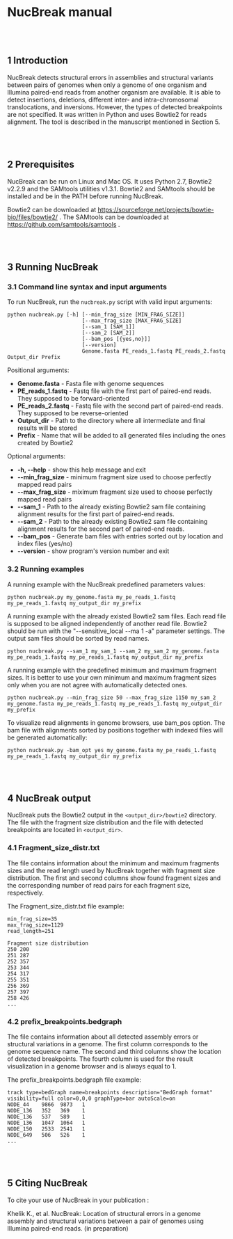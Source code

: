 # NucBreak manual

<br><br>
## 1 Introduction
NucBreak detects structural errors in assemblies and structural variants between pairs of genomes when only a genome of one organism and Illumina paired-end reads from another organism are available. It is able to detect insertions, deletions, different inter- and intra-chromosomal translocations, and inversions. However, the types of detected breakpoints are not specified. It was written in Python and uses Bowtie2 for reads alignment. The tool is described in the manuscript mentioned in Section 5. 

<br><br>
## 2 Prerequisites
NucBreak can be run on Linux and Mac OS. It uses Python 2.7, Bowtie2 v2.2.9 and the SAMtools utilities v1.3.1. Bowtie2 and SAMtools should be installed and be in the PATH before running NucBreak.

Bowtie2 can be downloaded at https://sourceforge.net/projects/bowtie-bio/files/bowtie2/ . 
The SAMtools can be downloaded at https://github.com/samtools/samtools .

<br><br>
## 3 Running NucBreak
### 3.1 Command line syntax and input arguments
To run NucBreak, run the `nucbreak.py` script with valid input arguments:

```
python nucbreak.py [-h] [--min_frag_size [MIN_FRAG_SIZE]]
                        [--max_frag_size [MAX_FRAG_SIZE]
                        [--sam_1 [SAM_1]]
                        [--sam_2 [SAM_2]] 
                        [--bam_pos [{yes,no}]] 
                        [--version]
                        Genome.fasta PE_reads_1.fastq PE_reads_2.fastq Output_dir Prefix
```

Positional arguments:

* **Genome.fasta** - Fasta file with genome sequences
* **PE_reads_1.fastq** - Fastq file with the first part of paired-end reads. They supposed to be forward-oriented
* **PE_reads_2.fastq** - Fastq file with the second part of paired-end reads. They supposed to be reverse-oriented
* **Output_dir** - Path to the directory where all intermediate and final results will be stored
* **Prefix** - Name that will be added to all generated files including the ones created by Bowtie2

Optional arguments:

* **-h, --help** - show this help message and exit
* **--min_frag_size** - minimum fragment size used to choose perfectly mapped read pairs
* **--max_frag_size** - miximum fragment size used to choose perfectly mapped read pairs
* **--sam_1** - Path to the already existing Bowtie2 sam file containing alignment results for the first part of paired-end reads.
* **--sam_2** - Path to the already existing Bowtie2 sam file containing alignment results for the second part of paired-end reads.
* **--bam_pos** - Generate bam files with entries sorted out by location and index files (yes/no)
* **--version** - show program's version number and exit


### 3.2 Running examples
A running example with the NucBreak predefined parameters values:

```
python nucbreak.py my_genome.fasta my_pe_reads_1.fastq my_pe_reads_1.fastq my_output_dir my_prefix
```


A running example with the already existed Bowtie2 sam files. Each read file is supposed to be aligned independently of another read file. Bowtie2 should be run with the  "--sensitive_local --ma 1 -a" parameter settings. The output sam files should be sorted by read names.

```
python nucbreak.py --sam_1 my_sam_1 --sam_2 my_sam_2 my_genome.fasta my_pe_reads_1.fastq my_pe_reads_1.fastq my_output_dir my_prefix
```

A running example with the predefined minimum and maximum fragment sizes. It is better to use your own minimum and maximum fragment sizes only when you are not agree with automatically detected ones.

```
python nucbreak.py --min_frag_size 50 --max_frag_size 1150 my_sam_2 my_genome.fasta my_pe_reads_1.fastq my_pe_reads_1.fastq my_output_dir my_prefix
```

To visualize read alignments in genome browsers, use bam_pos option. The bam file with alignments sorted by positions together with indexed files will be generated automatically:
```
python nucbreak.py -bam_opt yes my_genome.fasta my_pe_reads_1.fastq my_pe_reads_1.fastq my_output_dir my_prefix
```

<br><br>
## 4 NucBreak output
NucBreak puts the Bowtie2 output in the `<output_dir>/bowtie2` directory. The file with the fragment size distribution and the file with detected breakpoints are located in `<output_dir>`. 


### 4.1 Fragment_size_distr.txt
The file contains information about the minimum and maximum fragments sizes and the read length used by NucBreak together with fragment size distribution. The first and second columns show found fragment sizes and the corresponding number of read pairs for each fragment size, respectively.

The Fragment_size_distr.txt file example:
```
min_frag_size=35
max_frag_size=1129
read_length=251

Fragment size distribution
250	200
251	287
252	357
253	344
254	317
255	351
256	369
257	397
258	426
...
```


### 4.2 prefix_breakpoints.bedgraph
The file contains information about all detected assembly errors or structural variations in a genome.  The first column corresponds to the genome sequence name. The second and third columns show the location of detected breakpoints. The fourth column is used for the result visualization in a genome browser and is always equal to 1. 


The prefix_breakpoints.bedgraph file example:
```
track type=bedGraph name=breakpoints description="BedGraph format" visibility=full color=0,0,0 graphType=bar autoScale=on
NODE_44	   9866	 9873	1
NODE_136   352	 369	1
NODE_136   537	 589	1
NODE_136   1047	 1064	1
NODE_150   2533	 2541	1
NODE_649   506	 526	1
...
```

<br><br>
## 5 Citing NucBreak
To cite your use of NucBreak in your publication :

Khelik K., et al. NucBreak: Location of structural errors in a genome assembly and structural variations between a pair of genomes using Illumina paired-end reads. (in preparation) 





